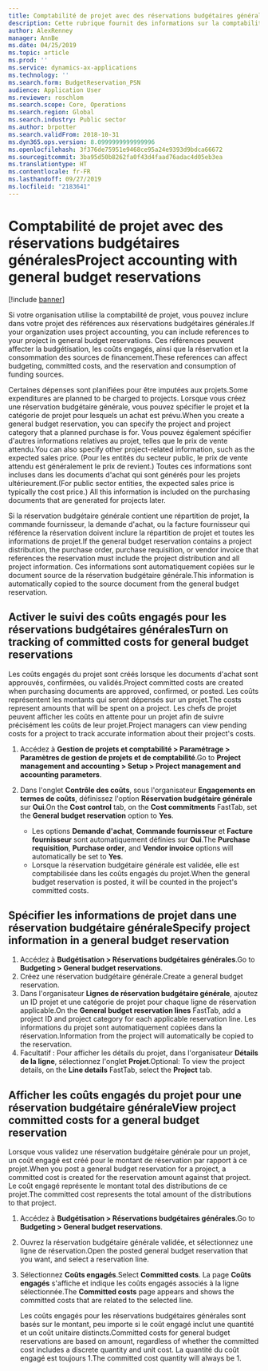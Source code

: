 ```yaml
---
title: Comptabilité de projet avec des réservations budgétaires générales
description: Cette rubrique fournit des informations sur la comptabilité de projet qui utilise les réservations budgétaires générales pour le secteur public.
author: AlexRenney
manager: AnnBe
ms.date: 04/25/2019
ms.topic: article
ms.prod: ''
ms.service: dynamics-ax-applications
ms.technology: ''
ms.search.form: BudgetReservation_PSN
audience: Application User
ms.reviewer: roschlom
ms.search.scope: Core, Operations
ms.search.region: Global
ms.search.industry: Public sector
ms.author: brpotter
ms.search.validFrom: 2018-10-31
ms.dyn365.ops.version: 8.0999999999999996
ms.openlocfilehash: 3f376de75951e9468ce95a24e9393d9bdca66672
ms.sourcegitcommit: 3ba95d50b8262fa0f43d4faad76adac4d05eb3ea
ms.translationtype: HT
ms.contentlocale: fr-FR
ms.lasthandoff: 09/27/2019
ms.locfileid: "2183641"
---
```

# <a name="project-accounting-with-general-budget-reservations"></a><span data-ttu-id="d9579-103">Comptabilité de projet avec des réservations budgétaires générales</span><span class="sxs-lookup"><span data-stu-id="d9579-103">Project accounting with general budget reservations</span></span>

[!include [banner](../includes/banner.md)]

<span data-ttu-id="d9579-104">Si votre organisation utilise la comptabilité de projet, vous pouvez inclure dans votre projet des références aux réservations budgétaires générales.</span><span class="sxs-lookup"><span data-stu-id="d9579-104">If your organization uses project accounting, you can include references to your project in general budget reservations.</span></span> <span data-ttu-id="d9579-105">Ces références peuvent affecter la budgétisation, les coûts engagés, ainsi que la réservation et la consommation des sources de financement.</span><span class="sxs-lookup"><span data-stu-id="d9579-105">These references can affect budgeting, committed costs, and the reservation and consumption of funding sources.</span></span>

<span data-ttu-id="d9579-106">Certaines dépenses sont planifiées pour être imputées aux projets.</span><span class="sxs-lookup"><span data-stu-id="d9579-106">Some expenditures are planned to be charged to projects.</span></span> <span data-ttu-id="d9579-107">Lorsque vous créez une réservation budgétaire générale, vous pouvez spécifier le projet et la catégorie de projet pour lesquels un achat est prévu.</span><span class="sxs-lookup"><span data-stu-id="d9579-107">When you create a general budget reservation, you can specify the project and project category that a planned purchase is for.</span></span> <span data-ttu-id="d9579-108">Vous pouvez également spécifier d'autres informations relatives au projet, telles que le prix de vente attendu.</span><span class="sxs-lookup"><span data-stu-id="d9579-108">You can also specify other project-related information, such as the expected sales price.</span></span> <span data-ttu-id="d9579-109">(Pour les entités du secteur public, le prix de vente attendu est généralement le prix de revient.) Toutes ces informations sont incluses dans les documents d'achat qui sont générés pour les projets ultérieurement.</span><span class="sxs-lookup"><span data-stu-id="d9579-109">(For public sector entities, the expected sales price is typically the cost price.) All this information is included on the purchasing documents that are generated for projects later.</span></span>

<span data-ttu-id="d9579-110">Si la réservation budgétaire générale contient une répartition de projet, la commande fournisseur, la demande d'achat, ou la facture fournisseur qui référence la réservation doivent inclure la répartition de projet et toutes les informations de projet.</span><span class="sxs-lookup"><span data-stu-id="d9579-110">If the general budget reservation contains a project distribution, the purchase order, purchase requisition, or vendor invoice that references the reservation must include the project distribution and all project information.</span></span> <span data-ttu-id="d9579-111">Ces informations sont automatiquement copiées sur le document source de la réservation budgétaire générale.</span><span class="sxs-lookup"><span data-stu-id="d9579-111">This information is automatically copied to the source document from the general budget reservation.</span></span>

## <a name="turn-on-tracking-of-committed-costs-for-general-budget-reservations"></a><span data-ttu-id="d9579-112">Activer le suivi des coûts engagés pour les réservations budgétaires générales</span><span class="sxs-lookup"><span data-stu-id="d9579-112">Turn on tracking of committed costs for general budget reservations</span></span>

<span data-ttu-id="d9579-113">Les coûts engagés du projet sont créés lorsque les documents d'achat sont approuvés, confirmées, ou validés.</span><span class="sxs-lookup"><span data-stu-id="d9579-113">Project committed costs are created when purchasing documents are approved, confirmed, or posted.</span></span> <span data-ttu-id="d9579-114">Les coûts représentent les montants qui seront dépensés sur un projet.</span><span class="sxs-lookup"><span data-stu-id="d9579-114">The costs represent amounts that will be spent on a project.</span></span> <span data-ttu-id="d9579-115">Les chefs de projet peuvent afficher les coûts en attente pour un projet afin de suivre précisément les coûts de leur projet.</span><span class="sxs-lookup"><span data-stu-id="d9579-115">Project managers can view pending costs for a project to track accurate information about their project's costs.</span></span>

1. <span data-ttu-id="d9579-116">Accédez à **Gestion de projets et comptabilité \> Paramétrage \> Paramètres de gestion de projets et de comptabilité**.</span><span class="sxs-lookup"><span data-stu-id="d9579-116">Go to **Project management and accounting \> Setup \> Project management and accounting parameters**.</span></span>
2. <span data-ttu-id="d9579-117">Dans l'onglet **Contrôle des coûts**, sous l'organisateur **Engagements en termes de coûts**, définissez l'option **Réservation budgétaire générale** sur **Oui**.</span><span class="sxs-lookup"><span data-stu-id="d9579-117">On the **Cost control** tab, on the **Cost commitments** FastTab, set the **General budget reservation** option to **Yes**.</span></span>

    - <span data-ttu-id="d9579-118">Les options **Demande d'achat**, **Commande fournisseur** et **Facture fournisseur** sont automatiquement définies sur **Oui**.</span><span class="sxs-lookup"><span data-stu-id="d9579-118">The **Purchase requisition**, **Purchase order**, and **Vendor invoice** options will automatically be set to **Yes**.</span></span>
    - <span data-ttu-id="d9579-119">Lorsque la réservation budgétaire générale est validée, elle est comptabilisée dans les coûts engagés du projet.</span><span class="sxs-lookup"><span data-stu-id="d9579-119">When the general budget reservation is posted, it will be counted in the project's committed costs.</span></span>

## <a name="specify-project-information-in-a-general-budget-reservation"></a><span data-ttu-id="d9579-120">Spécifier les informations de projet dans une réservation budgétaire générale</span><span class="sxs-lookup"><span data-stu-id="d9579-120">Specify project information in a general budget reservation</span></span>

1. <span data-ttu-id="d9579-121">Accédez à **Budgétisation \> Réservations budgétaires générales**.</span><span class="sxs-lookup"><span data-stu-id="d9579-121">Go to **Budgeting \> General budget reservations**.</span></span>
2. <span data-ttu-id="d9579-122">Créez une réservation budgétaire générale.</span><span class="sxs-lookup"><span data-stu-id="d9579-122">Create a general budget reservation.</span></span>
3. <span data-ttu-id="d9579-123">Dans l'organisateur **Lignes de réservation budgétaire générale**, ajoutez un ID projet et une catégorie de projet pour chaque ligne de réservation applicable.</span><span class="sxs-lookup"><span data-stu-id="d9579-123">On the **General budget reservation lines** FastTab, add a project ID and project category for each applicable reservation line.</span></span> <span data-ttu-id="d9579-124">Les informations du projet sont automatiquement copiées dans la réservation.</span><span class="sxs-lookup"><span data-stu-id="d9579-124">Information from the project will automatically be copied to the reservation.</span></span>
4. <span data-ttu-id="d9579-125">Facultatif : Pour afficher les détails du projet, dans l'organisateur **Détails de la ligne**, sélectionnez l'onglet **Projet**.</span><span class="sxs-lookup"><span data-stu-id="d9579-125">Optional: To view the project details, on the **Line details** FastTab, select the **Project** tab.</span></span>

## <a name="view-project-committed-costs-for-a-general-budget-reservation"></a><span data-ttu-id="d9579-126">Afficher les coûts engagés du projet pour une réservation budgétaire générale</span><span class="sxs-lookup"><span data-stu-id="d9579-126">View project committed costs for a general budget reservation</span></span>

<span data-ttu-id="d9579-127">Lorsque vous validez une réservation budgétaire générale pour un projet, un coût engagé est créé pour le montant de réservation par rapport à ce projet.</span><span class="sxs-lookup"><span data-stu-id="d9579-127">When you post a general budget reservation for a project, a committed cost is created for the reservation amount against that project.</span></span> <span data-ttu-id="d9579-128">Le coût engagé représente le montant total des distributions de ce projet.</span><span class="sxs-lookup"><span data-stu-id="d9579-128">The committed cost represents the total amount of the distributions to that project.</span></span>

1. <span data-ttu-id="d9579-129">Accédez à **Budgétisation \> Réservations budgétaires générales**.</span><span class="sxs-lookup"><span data-stu-id="d9579-129">Go to **Budgeting \> General budget reservations**.</span></span>
2. <span data-ttu-id="d9579-130">Ouvrez la réservation budgétaire générale validée, et sélectionnez une ligne de réservation.</span><span class="sxs-lookup"><span data-stu-id="d9579-130">Open the posted general budget reservation that you want, and select a reservation line.</span></span>
3. <span data-ttu-id="d9579-131">Sélectionnez **Coûts engagés**.</span><span class="sxs-lookup"><span data-stu-id="d9579-131">Select **Committed costs**.</span></span> <span data-ttu-id="d9579-132">La page **Coûts engagés** s'affiche et indique les coûts engagés associés à la ligne sélectionnée.</span><span class="sxs-lookup"><span data-stu-id="d9579-132">The **Committed costs** page appears and shows the committed costs that are related to the selected line.</span></span>

    <span data-ttu-id="d9579-133">Les coûts engagés pour les réservations budgétaires générales sont basés sur le montant, peu importe si le coût engagé inclut une quantité et un coût unitaire distincts.</span><span class="sxs-lookup"><span data-stu-id="d9579-133">Committed costs for general budget reservations are based on amount, regardless of whether the committed cost includes a discrete quantity and unit cost.</span></span> <span data-ttu-id="d9579-134">La quantité du coût engagé est toujours 1.</span><span class="sxs-lookup"><span data-stu-id="d9579-134">The committed cost quantity will always be 1.</span></span>
